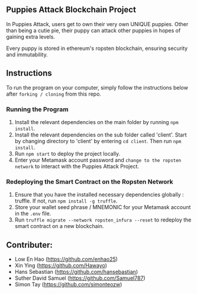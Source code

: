## Puppies Attack Blockchain Project
In Puppies Attack, users get to own their very own UNIQUE puppies. Other than being a cutie pie, their puppy can attack other puppies in hopes of gaining extra levels.

Every puppy is stored in ethereum's ropsten blockchain, ensuring security and immutability.

## Instructions
To run the program on your computer, simply follow the instructions below after `forking / cloning` from this repo.

### Running the Program
1. Install the relevant dependencies on the main folder by running `npm install`.</li>
2. Install the relevant dependencies on the sub folder called 'client'. Start by changing directory to 'client' by entering `cd client`. Then run `npm install`.
3. Run `npm start` to deploy the project locally.</li>
4. Enter your Metamask account password and `change to the ropsten network` to interact with the Puppies Attack Project.

### Redeploying the Smart Contract on the Ropsten Network
1. Ensure that you have the installed necessary dependencies globally : truffle. If not, run `npm install -g truffle`.
2. Store your wallet seed phrase / MNEMONIC for your Metamask account in the `.env` file.
3. Run `truffle migrate --network ropsten_infura --reset` to redeploy the smart contract on a new blockchain.

## Contributer:
- Low En Hao (https://github.com/enhao25)
- Xin Ying (https://github.com/Hawayo)
- Hans Sebastian (https://github.com/hansebastian)
- Suther David Samuel (https://github.com/Samuel787)
- Simon Tay (https://github.com/simonteozw)
